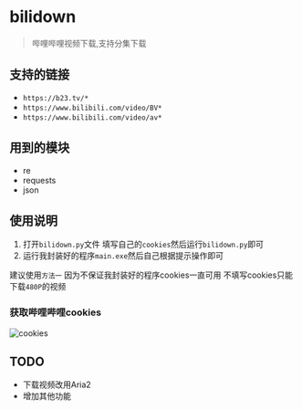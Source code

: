 # bilidown
>哔哩哔哩视频下载,支持分集下载

## 支持的链接
- `https://b23.tv/*`
- `https://www.bilibili.com/video/BV*`
- `https://www.bilibili.com/video/av*`

## 用到的模块
- re
- requests
- json

## 使用说明
1. 打开`bilidown.py`文件 填写自己的`cookies`然后运行`bilidown.py`即可
2. 运行我封装好的程序`main.exe`然后自己根据提示操作即可 

建议使用`方法一` 因为不保证我封装好的程序cookies一直可用 不填写cookies只能下载`480P`的视频

### 获取哔哩哔哩cookies
![cookies](http://img.tenapi.cn/bilibili/cookies.png)

## TODO
- 下载视频改用Aria2
- 增加其他功能